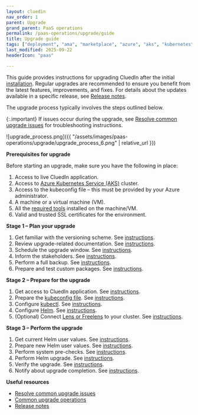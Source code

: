 ```yaml
---
layout: cluedin
nav_order: 1
parent: Upgrade
grand_parent: PaaS operations
permalink: /paas-operations/upgrade/guide
title: Upgrade guide
tags: ["deployment", "ama", "marketplace", "azure", "aks", "kubernetes", "upgrade"]
last_modified: 2025-09-22
headerIcon: "paas"

---
```


This guide provides instructions for upgrading CluedIn after the initial [installation](/deployment). Regular upgrades are recommended to ensure you benefit from the latest features, improvements, and fixes. For details about the updates available in a specific release, see [Release notes](/release-notes).

The upgrade process typically involves the steps outlined below.

{:.important}
If issues occur during the upgrade, see [Resolve common upgrade issues](/paas-operations/upgrade/guide/resolve-common-upgrade-issues) for troubleshooting instructions.

![upgrade_process.png]({{ "/assets/images/paas-operations/upgrade/upgrade_process_6.png" | relative_url }})

**Prerequisites for upgrade**

Before starting an upgrade, make sure you have the following in place: 

1. Access to live CluedIn application.
1. Access to [Azure Kubernetes Service (AKS)](/paas-operations/upgrade/guide/required-tools#azure-kubernetes-service) cluster.
1. Access to the kubeconfig file – this must be provided by your Azure administrator.
1. A machine or a virtual machine (VM).
1. All the [required tools](/paas-operations/upgrade/guide/required-tools) installed on the machine/VM.
1. Valid and trusted SSL certificates for the environment.

**Stage 1 – Plan your upgrade**
1. Get familiar with the versioning scheme. See [instructions](/paas-operations/upgrade/guide/plan-the-upgrade#get-familiar-with-the-versioning-scheme).
1. Review upgrade-related documentation. See [instructions](/paas-operations/upgrade/guide/plan-the-upgrade#review-upgrade-related-documentation).
1. Schedule the upgrade window. See [instructions](/paas-operations/upgrade/guide/plan-the-upgrade#schedule-the-upgrade-window).
1. Inform the stakeholders. See [instructions](/paas-operations/upgrade/guide/plan-the-upgrade#inform-the-stakeholders).
1. Perform a full backup. See [instructions](/paas-operations/upgrade/guide/plan-the-upgrade#perform-a-full-backup).
1. Prepare and test custom packages. See [instructions](/paas-operations/upgrade/guide/plan-the-upgrade#prepare-and-test-custom-packages).

**Stage 2 – Prepare for the upgrade**
1. Get access to CluedIn application. See [instructions](/paas-operations/upgrade/guide/prepare-for-the-upgrade#get-access-to-cluedin-application).
1. Prepare the [kubeconfig file](/paas-operations/upgrade/guide/prepare-for-the-upgrade#prepare-the-kubeconfig-file). See [instructions](/paas-operations/upgrade/guide/prepare-for-the-upgrade#prepare-the-kubeconfig-file).
1. Configure [kubectl](/paas-operations/upgrade/guide/required-tools#kubectl). See [instructions](/paas-operations/upgrade/guide/prepare-for-the-upgrade#configure-kubectl).
1. Configure [Helm](/paas-operations/upgrade/guide/required-tools#helm). See [instructions](/paas-operations/upgrade/guide/prepare-for-the-upgrade#configure-helm).
1. (Optional) Connect [Lens or Freelens](/paas-operations/upgrade/guide/required-tools#lens-or-freelens) to your cluster. See [instructions](/paas-operations/upgrade/guide/prepare-for-the-upgrade#connect-lens-or-freelens-to-your-cluedin-cluster).

**Stage 3 – Perform the upgrade**
1. Get current Helm user values. See [instructions](/paas-operations/upgrade/guide/perform-the-upgrade#get-current-helm-user-values).
1. Prepare new Helm user values. See [instructions](/paas-operations/upgrade/guide/perform-the-upgrade#prepare-new-helm-user-values).
1. Perform system pre-checks. See [instructions](/paas-operations/upgrade/guide/perform-the-upgrade#perform-system-pre-checks).
1. Perform Helm upgrade. See [instructions](/paas-operations/upgrade/guide/perform-the-upgrade#perform-helm-upgrade).
1. Verify the upgrade. See [instructions](/paas-operations/upgrade/guide/perform-the-upgrade#verify-the-upgrade).
1. Notify about upgrade completion. See [instructions](/paas-operations/upgrade/guide/perform-the-upgrade#notify-about-upgrade-completion).

**Useful resources**
- [Resolve common upgrade issues](/paas-operations/upgrade/guide/resolve-common-upgrade-issues)
- [Common upgrade operations](/paas-operations/upgrade/guide/common-upgrade-operations)
- [Release notes](/release-notes)


